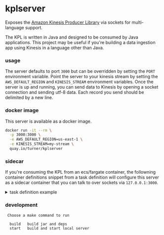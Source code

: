 # kplserver

Exposes the [Amazon Kinesis Producer Library](https://github.com/awslabs/amazon-kinesis-producer) via sockets for multi-language support.

The KPL is written in Java and designed to be consumed by Java applications.  This project may be useful if you're building a data ingestion app using Kinesis in a language other than Java.

### usage

The server defaults to port `3000` but can be overridden by setting the `PORT` environment variable.  Point the server to your kinesis stream by setting the `AWS_DEFAULT_REGION` and `KINESIS_STREAM` environment variables.  Once the server is up and running, you can send data to Kinesis by opening a socket connection and sending utf-8 data.  Each record you send should be delimited by a new line.


### docker image

This server is available as a docker image.

```sh
docker run -it --rm \
  -p 3000:3000 \
  -e AWS_DEFAULT_REGION=us-east-1 \
  -e KINESIS_STREAM=my-stream \
  quay.io/turner/kplserver
```

### sidecar

If you're consuming the KPL from an ecs/fargate container, the followning container definitions snippet from a task definition will configure this server as a sidecar container that you can talk to over sockets via `127.0.0.1:3000`.

<details><summary>task definition example</summary>

```json
{
  "containerDefinitions": [
    {
      "name": "app",
      "image": "1234567890.dkr.ecr.us-east-1.amazonaws.com/my-service:0.1.0",
      "dependsOn": [
        {
          "containerName": "kpl",
          "condition": "START"
        }
      ]
    },
    {
      "name": "kpl",
      "image": "quay.io/turner/kplserver:0.1.0",
      "portMappings": [
        {
          "protocol": "tcp",
          "hostPort": 3000,
          "containerPort": 3000
        }
      ],
      "environment": [
        {
          "name": "KINESIS_STREAM",
          "value": "my-stream"
        },
        {
          "name": "PORT",
          "value": "3000"
        }
      ]
    }
  ]
}
```

</details>


### development

```
 Choose a make command to run

  build   build jar and deps
  start   build and start local server
```
